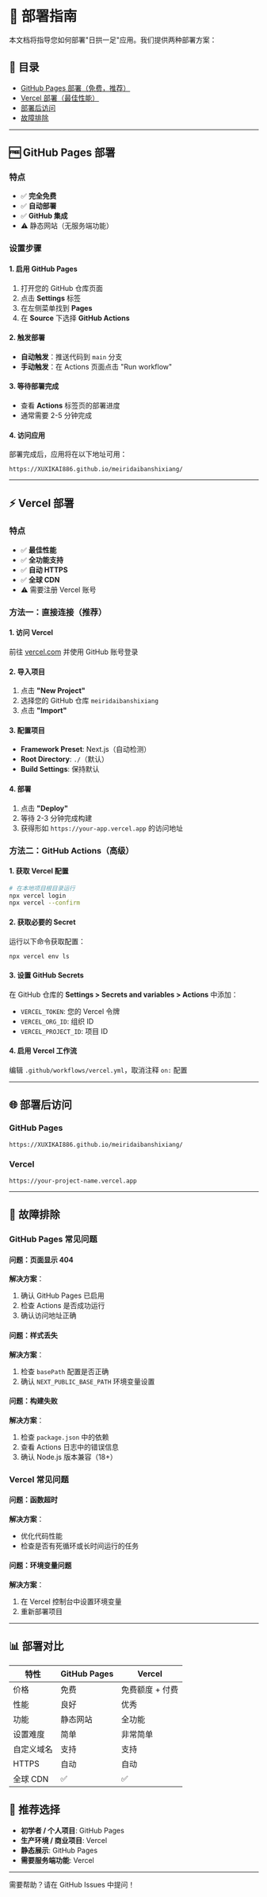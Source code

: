 # 🚀 部署指南

本文档将指导您如何部署"日拱一足"应用。我们提供两种部署方案：

## 📖 目录

- [GitHub Pages 部署（免费，推荐）](#github-pages-部署)
- [Vercel 部署（最佳性能）](#vercel-部署)
- [部署后访问](#部署后访问)
- [故障排除](#故障排除)

---

## 🆓 GitHub Pages 部署

### 特点
- ✅ **完全免费**
- ✅ **自动部署**
- ✅ **GitHub 集成**
- ⚠️ 静态网站（无服务端功能）

### 设置步骤

#### 1. 启用 GitHub Pages
1. 打开您的 GitHub 仓库页面
2. 点击 **Settings** 标签
3. 在左侧菜单找到 **Pages**
4. 在 **Source** 下选择 **GitHub Actions**

#### 2. 触发部署
- **自动触发**：推送代码到 `main` 分支
- **手动触发**：在 Actions 页面点击 "Run workflow"

#### 3. 等待部署完成
- 查看 **Actions** 标签页的部署进度
- 通常需要 2-5 分钟完成

#### 4. 访问应用
部署完成后，应用将在以下地址可用：
```
https://XUXIKAI886.github.io/meiridaibanshixiang/
```

---

## ⚡ Vercel 部署

### 特点
- ✅ **最佳性能**
- ✅ **全功能支持**
- ✅ **自动 HTTPS**
- ✅ **全球 CDN**
- ⚠️ 需要注册 Vercel 账号

### 方法一：直接连接（推荐）

#### 1. 访问 Vercel
前往 [vercel.com](https://vercel.com) 并使用 GitHub 账号登录

#### 2. 导入项目
1. 点击 **"New Project"**
2. 选择您的 GitHub 仓库 `meiridaibanshixiang`
3. 点击 **"Import"**

#### 3. 配置项目
- **Framework Preset**: Next.js（自动检测）
- **Root Directory**: `./`（默认）
- **Build Settings**: 保持默认

#### 4. 部署
1. 点击 **"Deploy"**
2. 等待 2-3 分钟完成构建
3. 获得形如 `https://your-app.vercel.app` 的访问地址

### 方法二：GitHub Actions（高级）

#### 1. 获取 Vercel 配置
```bash
# 在本地项目根目录运行
npx vercel login
npx vercel --confirm
```

#### 2. 获取必要的 Secret
运行以下命令获取配置：
```bash
npx vercel env ls
```

#### 3. 设置 GitHub Secrets
在 GitHub 仓库的 **Settings > Secrets and variables > Actions** 中添加：
- `VERCEL_TOKEN`: 您的 Vercel 令牌
- `VERCEL_ORG_ID`: 组织 ID
- `VERCEL_PROJECT_ID`: 项目 ID

#### 4. 启用 Vercel 工作流
编辑 `.github/workflows/vercel.yml`，取消注释 `on:` 配置

---

## 🌐 部署后访问

### GitHub Pages
```
https://XUXIKAI886.github.io/meiridaibanshixiang/
```

### Vercel
```
https://your-project-name.vercel.app
```

---

## 🔧 故障排除

### GitHub Pages 常见问题

#### 问题：页面显示 404
**解决方案**：
1. 确认 GitHub Pages 已启用
2. 检查 Actions 是否成功运行
3. 确认访问地址正确

#### 问题：样式丢失
**解决方案**：
1. 检查 `basePath` 配置是否正确
2. 确认 `NEXT_PUBLIC_BASE_PATH` 环境变量设置

#### 问题：构建失败
**解决方案**：
1. 检查 `package.json` 中的依赖
2. 查看 Actions 日志中的错误信息
3. 确认 Node.js 版本兼容（18+）

### Vercel 常见问题

#### 问题：函数超时
**解决方案**：
- 优化代码性能
- 检查是否有死循环或长时间运行的任务

#### 问题：环境变量问题
**解决方案**：
1. 在 Vercel 控制台中设置环境变量
2. 重新部署项目

---

## 📊 部署对比

| 特性 | GitHub Pages | Vercel |
|------|-------------|---------|
| 价格 | 免费 | 免费额度 + 付费 |
| 性能 | 良好 | 优秀 |
| 功能 | 静态网站 | 全功能 |
| 设置难度 | 简单 | 非常简单 |
| 自定义域名 | 支持 | 支持 |
| HTTPS | 自动 | 自动 |
| 全球 CDN | ✅ | ✅ |

## 🎯 推荐选择

- **初学者 / 个人项目**: GitHub Pages
- **生产环境 / 商业项目**: Vercel
- **静态展示**: GitHub Pages
- **需要服务端功能**: Vercel

---

需要帮助？请在 GitHub Issues 中提问！
